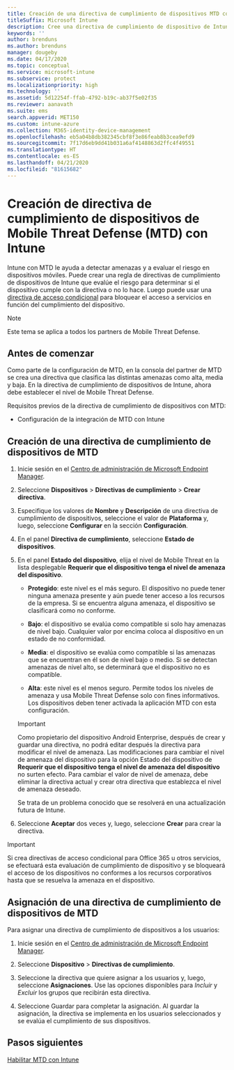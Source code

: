 ```yaml
---
title: Creación de una directiva de cumplimiento de dispositivos MTD con Microsoft Intune
titleSuffix: Microsoft Intune
description: Cree una directiva de cumplimiento de dispositivo de Intune que utilice sus niveles de amenazas de partners MTD asociados para determinar si un dispositivo móvil puede tener acceso a recursos de la empresa.
keywords: ''
author: brenduns
ms.author: brenduns
manager: dougeby
ms.date: 04/17/2020
ms.topic: conceptual
ms.service: microsoft-intune
ms.subservice: protect
ms.localizationpriority: high
ms.technology: ''
ms.assetid: 5d12254f-ffab-4792-b19c-ab37f5e02f35
ms.reviewer: aanavath
ms.suite: ems
search.appverid: MET150
ms.custom: intune-azure
ms.collection: M365-identity-device-management
ms.openlocfilehash: eb5a04b8db382345cbf8f3e86feab8b3cea9efd9
ms.sourcegitcommit: 7f17d6eb9dd41b031a6af4148863d2ffc4f49551
ms.translationtype: HT
ms.contentlocale: es-ES
ms.lasthandoff: 04/21/2020
ms.locfileid: "81615682"
---
```

# <a name="create-mobile-threat-defense-mtd-device-compliance-policy-with-intune"></a>Creación de directiva de cumplimiento de dispositivos de Mobile Threat Defense (MTD) con Intune

Intune con MTD le ayuda a detectar amenazas y a evaluar el riesgo en dispositivos móviles. Puede crear una regla de directivas de cumplimiento de dispositivos de Intune que evalúe el riesgo para determinar si el dispositivo cumple con la directiva o no lo hace. Luego puede usar una [directiva de acceso condicional](create-conditional-access-intune.md) para bloquear el acceso a servicios en función del cumplimiento del dispositivo.

> [!NOTE]
> Este tema se aplica a todos los partners de Mobile Threat Defense.

## <a name="before-you-begin"></a>Antes de comenzar

Como parte de la configuración de MTD, en la consola del partner de MTD se crea una directiva que clasifica las distintas amenazas como alta, media y baja. En la directiva de cumplimiento de dispositivos de Intune, ahora debe establecer el nivel de Mobile Threat Defense.

Requisitos previos de la directiva de cumplimiento de dispositivos con MTD:

- Configuración de la integración de MTD con Intune

## <a name="to-create-an-mtd-device-compliance-policy"></a>Creación de una directiva de cumplimiento de dispositivos de MTD

1. Inicie sesión en el [Centro de administración de Microsoft Endpoint Manager](https://go.microsoft.com/fwlink/?linkid=2109431).

2. Seleccione **Dispositivos** > **Directivas de cumplimiento** > **Crear directiva**.

3. Especifique los valores de **Nombre** y **Descripción** de una directiva de cumplimiento de dispositivos, seleccione el valor de **Plataforma** y, luego, seleccione **Configurar** en la sección **Configuración**.

4. En el panel **Directiva de cumplimiento**, seleccione **Estado de dispositivos**.

5. En el panel **Estado del dispositivo**, elija el nivel de Mobile Threat en la lista desplegable **Requerir que el dispositivo tenga el nivel de amenaza del dispositivo**.

   - **Protegido**: este nivel es el más seguro. El dispositivo no puede tener ninguna amenaza presente y aún puede tener acceso a los recursos de la empresa. Si se encuentra alguna amenaza, el dispositivo se clasificará como no conforme.

   - **Bajo**: el dispositivo se evalúa como compatible si solo hay amenazas de nivel bajo. Cualquier valor por encima coloca al dispositivo en un estado de no conformidad.

   - **Media**: el dispositivo se evalúa como compatible si las amenazas que se encuentran en él son de nivel bajo o medio. Si se detectan amenazas de nivel alto, se determinará que el dispositivo no es compatible.

   - **Alta**: este nivel es el menos seguro. Permite todos los niveles de amenaza y usa Mobile Threat Defense solo con fines informativos. Los dispositivos deben tener activada la aplicación MTD con esta configuración.

   > [!IMPORTANT]
   > Como propietario del dispositivo Android Enterprise, después de crear y guardar una directiva, no podrá editar después la directiva para modificar el nivel de amenaza. Las modificaciones para cambiar el nivel de amenaza del dispositivo para la opción Estado del dispositivo de **Requerir que el dispositivo tenga el nivel de amenaza del dispositivo** no surten efecto. Para cambiar el valor de nivel de amenaza, debe eliminar la directiva actual y crear otra directiva que establezca el nivel de amenaza deseado.
   >
   > Se trata de un problema conocido que se resolverá en una actualización futura de Intune.

6. Seleccione **Aceptar** dos veces y, luego, seleccione **Crear** para crear la directiva.

> [!IMPORTANT]
> Si crea directivas de acceso condicional para Office 365 u otros servicios, se efectuará esta evaluación de cumplimiento de dispositivo y se bloqueará el acceso de los dispositivos no conformes a los recursos corporativos hasta que se resuelva la amenaza en el dispositivo.

## <a name="to-assign-an-mtd-device-compliance-policy"></a>Asignación de una directiva de cumplimiento de dispositivos de MTD

Para asignar una directiva de cumplimiento de dispositivos a los usuarios:

1. Inicie sesión en el [Centro de administración de Microsoft Endpoint Manager](https://go.microsoft.com/fwlink/?linkid=2109431).

2. Seleccione **Dispositivo** > **Directivas de cumplimiento**.

3. Seleccione la directiva que quiere asignar a los usuarios y, luego, seleccione **Asignaciones**. Use las opciones disponibles para *Incluir* y *Excluir* los grupos que recibirán esta directiva.  

4. Seleccione Guardar para completar la asignación. Al guardar la asignación, la directiva se implementa en los usuarios seleccionados y se evalúa el cumplimiento de sus dispositivos.

## <a name="next-steps"></a>Pasos siguientes

[Habilitar MTD con Intune](mtd-connector-enable.md)
